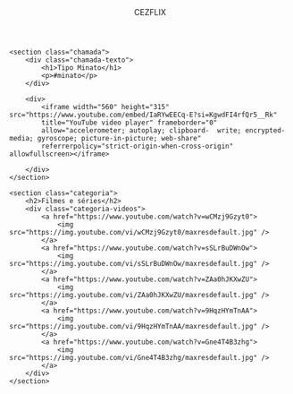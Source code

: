 <html lang="pt-BR">

<head>
    <link rel="stylesheet" href="styles.css">
    <link rel="preconnect" href="https://fonts.googleapis.com">
    <link rel="preconnect" href="https://fonts.gstatic.com" crossorigin>
    <link
        href="https://fonts.googleapis.com/css2?family=Chakra+Petch:ital,wght@0,300;0,400;0,500;0,600;0,700;1,300;1,400;1,500;1,600;1,700&display=swap"
        rel="stylesheet">
    <title>cezeflix</title>
</head>

<body>
    <header>CEZFLIX</header>

    <section class="chamada">
        <div class="chamada-texto">
            <h1>Tipo Minato</h1>
            <p>#minato</p>
        </div>

        <div>
            <iframe width="560" height="315" src="https://www.youtube.com/embed/IaRYwEECq-E?si=KgwdFI4rfQr5__Rk" 
            title="YouTube video player" frameborder="0" 
            allow="accelerometer; autoplay; clipboard-  write; encrypted-media; gyroscope; picture-in-picture; web-share" 
            referrerpolicy="strict-origin-when-cross-origin" allowfullscreen></iframe>
      
        </div>
    </section>

    <section class="categoria">
        <h2>Filmes e séries</h2>
        <div class="categoria-videos">
            <a href="https://www.youtube.com/watch?v=wCMzj9Gzyt0">
                <img src="https://img.youtube.com/vi/wCMzj9Gzyt0/maxresdefault.jpg" />
            </a>
            <a href="https://www.youtube.com/watch?v=sSLrBuDWnOw">
                <img src="https://img.youtube.com/vi/sSLrBuDWnOw/maxresdefault.jpg" />
            </a>
            <a href="https://www.youtube.com/watch?v=ZAa0hJKXwZU">
                <img src="https://img.youtube.com/vi/ZAa0hJKXwZU/maxresdefault.jpg" />
            </a>
            <a href="https://www.youtube.com/watch?v=9HqzHYmTnAA">
                <img src="https://img.youtube.com/vi/9HqzHYmTnAA/maxresdefault.jpg" />
            </a>
            <a href="https://www.youtube.com/watch?v=Gne4T4B3zhg">
                <img src="https://img.youtube.com/vi/Gne4T4B3zhg/maxresdefault.jpg" />
            </a>
        </div>
    </section>

</body>

</html>
